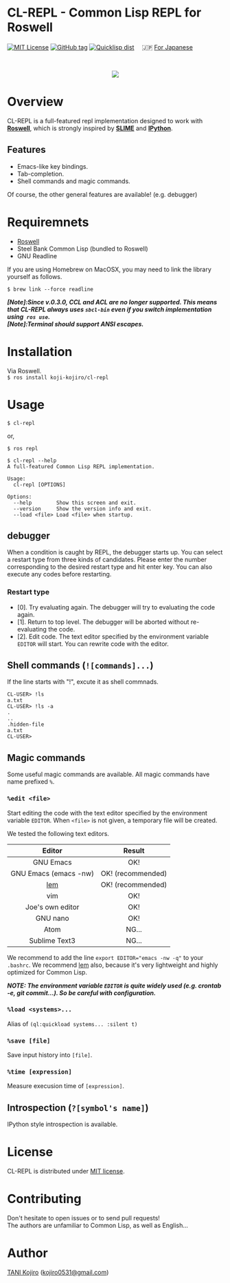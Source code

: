 # CL-REPL - Common Lisp REPL for Roswell

[![MIT License](http://img.shields.io/badge/license-MIT-blue.svg?style=flat)](https://github.com/koji-kojiro/cl-repl/blob/master/LICENSE)
[![GitHub tag](https://img.shields.io/github/tag/koji-kojiro/cl-repl.svg?style=flat)](https://github.com/koji-kojiro/cl-repl/releases)
[![Quicklisp dist](http://quickdocs.org/badge/cl-repl.svg)](http://quickdocs.org/cl-repl/)
　:jp: [For Japanese](README_jp.md)


<br>
<p align="center">
  <img src="https://github.com/koji-kojiro/cl-repl/blob/master/image/cl-repl.gif">
</p>


# Overview

CL-REPL is a full-featured repl implementation designed to work with **[Roswell](https://github.com/roswell/roswell/)**, which is strongly inspired by **[SLIME](https://github.com/slime/slime)** and **[IPython](https://github.com/ipython/ipython)**.

## Features

- Emacs-like key bindings.<br>
- Tab-completion.
- Shell commands and magic commands.

Of course, the other general features are available! (e.g. debugger)

# Requiremnets
- [Roswell](https://github.com/roswell/roswell/)
- Steel Bank Common Lisp (bundled to Roswell)
- GNU Readline

If you are using Homebrew on MacOSX, you may need to link the library yourself as follows.

```
$ brew link --force readline
```

***[Note]:Since v.0.3.0, CCL and ACL are no longer supported. This means that CL-REPL always uses `sbcl-bin` even if you switch implementation using` ros use`.***  
***[Note]:Terminal should support ANSI escapes.***

# Installation

Via Roswell.<br>
`$ ros install koji-kojiro/cl-repl`

# Usage
`$ cl-repl`

or,

`$ ros repl`

```
$ cl-repl --help
A full-featured Common Lisp REPL implementation.

Usage:
  cl-repl [OPTIONS]

Options:
  --help        Show this screen and exit.
  --version     Show the version info and exit.
  --load <file> Load <file> when startup.

```

## debugger
When a condition is caught by REPL, the debugger starts up. You can select a restart type from three kinds of candidates. Please enter the number corresponding to the desired restart type and hit enter key. You can also execute any codes before restarting.

### Restart type
- [0]. Try evaluating again.
    The debugger will try to evaluating the code again.
- [1]. Return to top level.
    The debugger will be aborted without re-evaluating the code.
- [2]. Edit code.
    The text editor specified by the environment variable `EDITOR` will start.
    You can rewrite code with the editor.

## Shell commands (`![commands]...`)

If the line starts with "!", excute it as shell commnads.

```
CL-USER> !ls
a.txt
CL-USER> !ls -a
.
..
.hidden-file
a.txt
CL-USER>
```

## Magic commands

Some useful magic commands are available. All magic commands have name prefixed `%`.

### `%edit <file>`
Start editing the code with the text editor specified by the environment variable `EDITOR`. When `<file>` is not given, a temporary file will be created.

We tested the following text editors.

| Editor | Result |
|:----------:|:-----------:|
| GNU Emacs | OK! |
| GNU Emacs (emacs -nw) | OK! (recommended)|
| [lem](https://github.com/cxxxr/lem) | OK!  (recommended)|
| vim | OK! |
| Joe's own editor | OK! |
| GNU nano | OK! |
| Atom | NG... |
| Sublime Text3 | NG... |

We recommend to add the line `export EDITOR="emacs -nw -q"` to your `.bashrc`. We recommend [lem](https://github.com/cxxxr/lem) also, because it's very lightweight and highly optimized for Common Lisp.

***NOTE: The environment variable `EDITOR` is quite widely used (e.g. crontab -e, git commit...). So be careful with configuration.***

### `%load <systems>...`

Alias of `(ql:quickload systems... :silent t)`

### `%save [file]`

Save input history into `[file]`.

### `%time [expression]`

Measure execusion time of `[expression]`.

## Introspection (`?[symbol's name]`)

IPython style introspection is available.

# License

CL-REPL is distributed under [MIT license](LICENSE).

# Contributing
Don't hesitate to open issues or to send pull requests!  
The authors are unfamiliar to Common Lisp, as well as English...

# Author

[TANI Kojiro](https://github.com/koji-kojiro) (kojiro0531@gmail.com)
